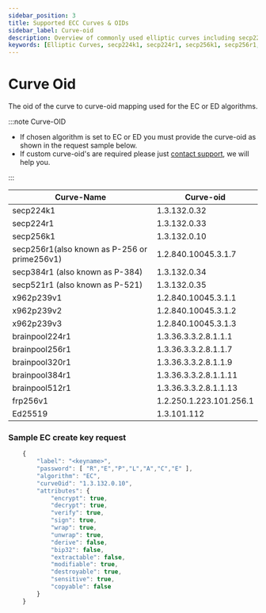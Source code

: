 ```yaml
---
sidebar_position: 3
title: Supported ECC Curves & OIDs
sidebar_label: Curve-oid
description: Overview of commonly used elliptic curves including secp224k1, secp224r1, secp256k1, secp256r1, secp384r1, secp521r1, x962p239v1, x962p239v2, x962p239v3, brainpool224r1, brainpool256r1, brainpool320r1, brainpool384r1, brainpool512r1, frp256v1, and Ed25519 with their corresponding curve-oid values.
keywords: [Elliptic Curves, secp224k1, secp224r1, secp256k1, secp256r1, P-256, prime256v1, secp384r1, P-384, secp521r1, P-521, x962p239v1, x962p239v2, x962p239v3, brainpool224r1, brainpool256r1, brainpool320r1, brainpool384r1, brainpool512r1, frp256v1, Ed25519, curve-oid, cryptography, cybersecurity, data security]
---
```



# Curve Oid
The oid of the curve to curve-oid mapping used for the EC or ED algorithms.

:::note Curve-OID

- If chosen algorithm is set to EC or ED you must provide the curve-oid as shown in the request sample below.
- If custom curve-oid's are required please just [contact support](https://support.securosys.com/external), we will help you.


:::

|Curve-Name|Curve-oid|
|--|--|
|secp224k1|1.3.132.0.32|
|secp224r1|1.3.132.0.33 |
|secp256k1|1.3.132.0.10 |
|secp256r1(also known as P-256 or prime256v1)|1.2.840.10045.3.1.7 |
|secp384r1 (also known as P-384)| 1.3.132.0.34 |
|secp521r1 (also known as P-521)| 1.3.132.0.35 |
|x962p239v1|1.2.840.10045.3.1.1 |
|x962p239v2|1.2.840.10045.3.1.2 |
|x962p239v3|1.2.840.10045.3.1.3 |
|brainpool224r1|1.3.36.3.3.2.8.1.1.1 |
|brainpool256r1|1.3.36.3.3.2.8.1.1.7 |
|brainpool320r1|1.3.36.3.3.2.8.1.1.9 |
|brainpool384r1|1.3.36.3.3.2.8.1.1.11 |
|brainpool512r1|1.3.36.3.3.2.8.1.1.13 |
|frp256v1|1.2.250.1.223.101.256.1 |
|Ed25519|1.3.101.112|

### Sample EC create key request

```js {5}
    {
        "label": "<keyname>",
        "password": [ "R","E","P","L","A","C","E" ],
        "algorithm": "EC",
        "curveOid": "1.3.132.0.10",
        "attributes": {
            "encrypt": true,
            "decrypt": true,
            "verify": true,
            "sign": true,
            "wrap": true,
            "unwrap": true,
            "derive": false,
            "bip32": false,
            "extractable": false,
            "modifiable": true,
            "destroyable": true,
            "sensitive": true,
            "copyable": false
        }
    }
```